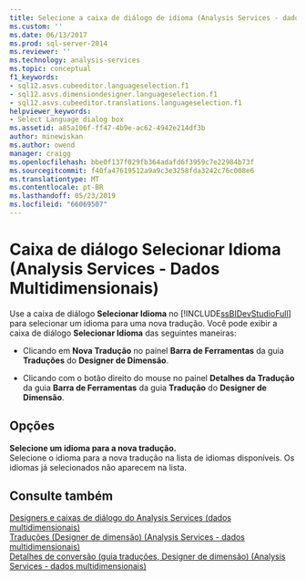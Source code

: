 ```yaml
---
title: Selecione a caixa de diálogo de idioma (Analysis Services - dados multidimensionais) | Microsoft Docs
ms.custom: ''
ms.date: 06/13/2017
ms.prod: sql-server-2014
ms.reviewer: ''
ms.technology: analysis-services
ms.topic: conceptual
f1_keywords:
- sql12.asvs.cubeeditor.languageselection.f1
- sql12.asvs.dimensiondesigner.languageselection.f1
- sql12.asvs.cubeeditor.translations.languageselection.f1
helpviewer_keywords:
- Select Language dialog box
ms.assetid: a85a106f-ff47-4b9e-ac62-4942e214df3b
author: minewiskan
ms.author: owend
manager: craigg
ms.openlocfilehash: bbe0f137f029fb364adafd6f3959c7e22984b73f
ms.sourcegitcommit: f40fa47619512a9a9c3e3258fda3242c76c008e6
ms.translationtype: MT
ms.contentlocale: pt-BR
ms.lasthandoff: 05/23/2019
ms.locfileid: "66069507"
---
```

# <a name="select-language-dialog-box-analysis-services---multidimensional-data"></a>Caixa de diálogo Selecionar Idioma (Analysis Services - Dados Multidimensionais)
  Use a caixa de diálogo **Selecionar Idioma** no [!INCLUDE[ssBIDevStudioFull](../includes/ssbidevstudiofull-md.md)] para selecionar um idioma para uma nova tradução. Você pode exibir a caixa de diálogo **Selecionar Idioma** das seguintes maneiras:  
  
-   Clicando em **Nova Tradução** no painel **Barra de Ferramentas** da guia **Traduções** do **Designer de Dimensão**.  
  
-   Clicando com o botão direito do mouse no painel **Detalhes da Tradução** da guia **Barra de Ferramentas** da guia **Tradução** do **Designer de Dimensão**.  
  
## <a name="options"></a>Opções  
 **Selecione um idioma para a nova tradução.**  
 Selecione o idioma para a nova tradução na lista de idiomas disponíveis. Os idiomas já selecionados não aparecem na lista.  
  
## <a name="see-also"></a>Consulte também  
 [Designers e caixas de diálogo do Analysis Services &#40;dados multidimensionais&#41;](analysis-services-designers-and-dialog-boxes-multidimensional-data.md)   
 [Traduções &#40;Designer de dimensão&#41; &#40;Analysis Services - dados multidimensionais&#41;](translations-dimension-designer-analysis-services-multidimensional-data.md)   
 [Detalhes de conversão &#40;guia traduções, Designer de dimensão&#41; &#40;Analysis Services - dados multidimensionais&#41;](translation-details-dimension-designer-analysis-services-multidimensional-data.md)  
  
  
